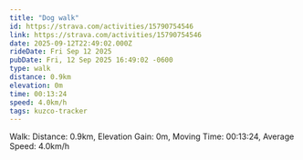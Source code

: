 ```yaml
---
title: "Dog walk"
id: https://strava.com/activities/15790754546
link: https://strava.com/activities/15790754546
date: 2025-09-12T22:49:02.000Z
rideDate: Fri Sep 12 2025
pubDate: Fri, 12 Sep 2025 16:49:02 -0600
type: walk
distance: 0.9km
elevation: 0m
time: 00:13:24
speed: 4.0km/h
tags: kuzco-tracker
---
```

Walk: Distance: 0.9km, Elevation Gain: 0m, Moving Time: 00:13:24, Average Speed: 4.0km/h